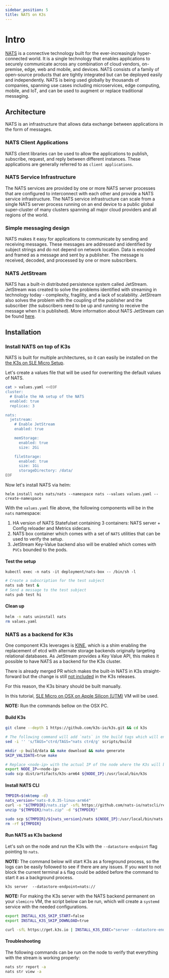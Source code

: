 ```yaml
---
sidebar_position: 5
title: NATS on K3s
---
```


# Intro
[NATS](https://nats.io/) is a connective technology built for the ever-increasingly hyper-connected world. It is a single technology that enables applications to securely communicate across any combination of cloud vendors, on-premise, edge, web and mobile, and devices. NATS consists of a family of open-source products that are tightly integrated but can be deployed easily and independently. NATS is being used globally by thousands of companies, spanning use cases including microservices, edge computing, mobile, and IoT, and can be used to augment or replace traditional messaging.

## Architecture
NATS is an infrastructure that allows data exchange between applications in the form of messages.

### NATS Client Applications
NATS client libraries can be used to allow the applications to publish, subscribe, request, and reply between different instances.
These applications are generally referred to as `client applications`.

### NATS Service Infrastructure
The NATS services are provided by one or more NATS server processes that are configured to interconnect with each other and provide a NATS service infrastructure. The NATS service infrastructure can scale from a single NATS server process running on an end device to a public global super-cluster of many clusters spanning all major cloud providers and all regions of the world.

### Simple messaging design
NATS makes it easy for applications to communicate by sending and receiving messages. These messages are addressed and identified by subject strings and do not depend on network location.
Data is encoded and framed as a message and sent by a publisher. The message is received, decoded, and processed by one or more subscribers.

### NATS JetStream
NATS has a built-in distributed persistence system called JetStream.
JetStream was created to solve the problems identified with streaming in technology today - complexity, fragility, and a lack of scalability. JetStream also solves the problem with the coupling of the publisher and the subscriber (the subscribers need to be up and running to receive the message when it is published).
More information about NATS JetStream can be found [here](https://docs.nats.io/nats-concepts/jetstream).

## Installation

### Install NATS on top of K3s
NATS is built for multiple architectures, so it can easily be installed on the [the K3s on SLE Micro Setup](https://suse-edge.github.io/docs/quickstart/k3s-on-slemicro).

Let's create a values file that will be used for overwriting the default values of NATS.

```sh
cat > values.yaml <<EOF
cluster:
  # Enable the HA setup of the NATS
  enabled: true
  replicas: 3

nats:
  jetstream:
    # Enable JetStream
    enabled: true

    memStorage:
      enabled: true
      size: 2Gi

    fileStorage:
      enabled: true
      size: 1Gi
      storageDirectory: /data/
EOF
```

Now let's install NATS via helm:

`helm install nats nats/nats --namespace nats --values values.yaml --create-namespace`

With the `values.yaml` file above, the following components will be in the `nats` namespace:

1. HA version of NATS Statefulset containing 3 containers: NATS server + Config reloader and Metrics sidecars.
2. NATS box container which comes with a set of `NATS` utilities that can be used to verify the setup.
3. JetStream Key-Value backend also will be enabled which comes with `PVCs` bounded to the pods.

#### Test the setup
`kubectl exec -n nats -it deployment/nats-box -- /bin/sh -l`

```sh
# Create a subscription for the test subject
nats sub test &
# Send a message to the test subject
nats pub test hi
```

#### Clean up

```sh
helm -n nats uninstall nats
rm values.yaml
```

### NATS as a backend for K3s
One component K3s leverages is [KINE](https://github.com/k3s-io/kine), which is a shim enabling the replacement of etcd with alternate storage backends originally targeting relational databases.
As JetStream provides a Key Value API, this makes it possible to have NATS as a backend for the K3s cluster.

There is already merged PR which makes the built-in NATS in K3s straight-forward but the change is still [not included](https://github.com/k3s-io/k3s/issues/7410#issue-1692989394) in the K3s releases.

For this reason, the K3s binary should be built manually.

In this tutorial, [SLE Micro on OSX on Apple Silicon (UTM)](https://suse-edge.github.io/docs/quickstart/slemicro-utm-aarch64) VM will be used.

**NOTE:** Run the commands bellow on the OSX PC.

#### Build K3s

```sh
git clone --depth 1 https://github.com/k3s-io/k3s.git && cd k3s

# The following command will add `nats` in the build tags which will enable the NATS built-in feature in K3s
sed -i '' 's/TAGS="ctrd/TAGS="nats ctrd/g' scripts/build

mkdir -p build/data && make download && make generate
SKIP_VALIDATE=true make

# Replace <node-ip> with the actual IP of the node where the K3s will be started
export NODE_IP=<node-ip>
sudo scp dist/artifacts/k3s-arm64 ${NODE_IP}:/usr/local/bin/k3s
```

#### Install NATS CLI

```sh
TMPDIR=$(mktemp -d)
nats_version="nats-0.0.35-linux-arm64"
curl -o "${TMPDIR}/nats.zip" -sfL https://github.com/nats-io/natscli/releases/download/v0.0.35/${nats_version}.zip
unzip "${TMPDIR}/nats.zip" -d "${TMPDIR}"

sudo scp ${TMPDIR}/${nats_version}/nats ${NODE_IP}:/usr/local/bin/nats
rm -rf ${TMPDIR}
```

#### Run NATS as K3s backend

Let's ssh on the node and run the K3s with the `--datastore-endpoint` flag pointing to `nats`.

**NOTE:** The command below will start K3s as a foreground process, so the logs can be easily followed to see if there are any issues.
If you want to not block the current terminal a `&` flag could be added before the command to start it as a background process.

`k3s server  --datastore-endpoint=nats://`

**NOTE:** For making the K3s server with the NATS backend permanent on your `slemicro` VM, the script below can be run, which will create a `systemd` service with the needed configurations.

```sh
export INSTALL_K3S_SKIP_START=false
export INSTALL_K3S_SKIP_DOWNLOAD=true

curl -sfL https://get.k3s.io | INSTALL_K3S_EXEC="server --datastore-endpoint=nats://"  sh -
```

#### Troubleshooting

The following commands can be run on the node to verify that everything with the stream is working properly:

```sh
nats str report -a
nats str view -a
```
